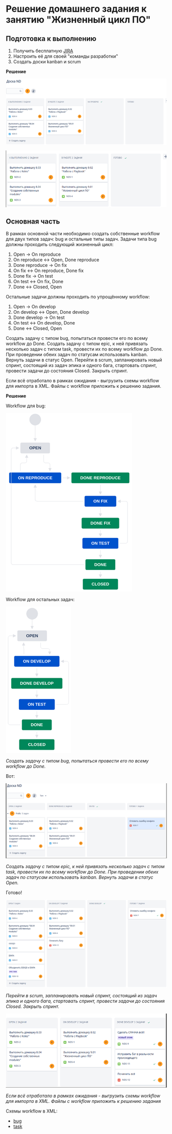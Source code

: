 # Решение домашнего задания к занятию "Жизненный цикл ПО"

## Подготовка к выполнению

1. Получить бесплатную [JIRA](https://www.atlassian.com/ru/software/jira/free)
2. Настроить её для своей "команды разработки"
3. Создать доски kanban и scrum

**Решение**



![kanban](img/1.png)



![scrum](img/2.png)

## Основная часть

В рамках основной части необходимо создать собственные workflow для двух типов задач: bug и остальные типы задач. Задачи типа bug должны проходить следующий жизненный цикл:

1. Open -> On reproduce
2. On reproduce <-> Open, Done reproduce
3. Done reproduce -> On fix
4. On fix <-> On reproduce, Done fix
5. Done fix -> On test
6. On test <-> On fix, Done
7. Done <-> Closed, Open

Остальные задачи должны проходить по упрощённому workflow:

1. Open -> On develop
2. On develop <-> Open, Done develop
3. Done develop -> On test
4. On test <-> On develop, Done
5. Done <-> Closed, Open

Создать задачу с типом bug, попытаться провести его по всему workflow до Done. Создать задачу с типом epic, к ней привязать несколько задач с типом task, провести их по всему workflow до Done. При проведении обеих задач по статусам использовать kanban. Вернуть задачи в статус Open.
Перейти в scrum, запланировать новый спринт, состоящий из задач эпика и одного бага, стартовать спринт, провести задачи до состояния Closed. Закрыть спринт.

Если всё отработало в рамках ожидания - выгрузить схемы workflow для импорта в XML. Файлы с workflow приложить к решению задания.

**Решение**

Workflow для bug:

![Workflow для bug](img/3.png)

Workflow для остальных задач:

![Workflow для остальных задач](img/4.png)

_Создать задачу с типом bug, попытаться провести его по всему workflow до Done._

Вот:

![Отловил ошибку конфига, я молодец](img/5.png)

_Создать задачу с типом epic, к ней привязать несколько задач с типом task, провести их по всему workflow до Done. При проведении обеих задач по статусам использовать kanban. Вернуть задачи в статус Open._

Готово!

![Как-то так](img/6.png)

_Перейти в scrum, запланировать новый спринт, состоящий из задач эпика и одного бага, стартовать спринт, провести задачи до состояния Closed. Закрыть спринт._



![сделаль](img/7.png)

_Если всё отработало в рамках ожидания - выгрузить схемы workflow для импорта в XML. Файлы с workflow приложить к решению задания_

Схемы workflow в XML:

- [bug](xml/Workflow_bug.xml)
- [task](xml/Workflow_task.xml)

